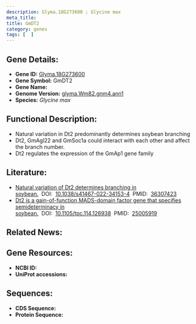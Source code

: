 ```yaml
---
description: Glyma.18G273600 ; Glycine max
meta_title:
title: GmDT2
category: genes
tags: [  ]
---
```


## Gene Details:
- **Gene ID:**	[Glyma.18G273600](https://www.maizegdb.org/gene_center/gene/Glyma.18G273600)
- **Gene Symbol:** GmDT2
- **Gene Name:** 
- **Genome Version:** [glyma.Wm82.gnm4.ann1]()
- **Species:** *Glycine max*

## Functional Description:
   - Natural variation in Dt2 predominantly determines soybean branching
   - Dt2, GmAgl22 and GmSoc1a could interact with each other and affect the branch number.
   - Dt2 regulates the expression of the GmAp1 gene family

## Literature:
   - [Natural variation of Dt2 determines branching in soybean.]( https://www.nature.com/articles/s41467-022-34153-4)&nbsp;&nbsp;DOI:&nbsp;&nbsp;[10.1038/s41467-022-34153-4](https://www.nature.com/articles/s41467-022-34153-4)&nbsp;&nbsp;PMID:&nbsp;&nbsp;[36307423](https://pubmed.ncbi.nlm.nih.gov/36307423/)
   - [Dt2 is a gain-of-function MADS-domain factor gene that specifies semideterminacy in soybean.]( https://academic.oup.com/plcell/article/26/7/2831/6100157?login=true)&nbsp;&nbsp;DOI:&nbsp;&nbsp;[10.1105/tpc.114.126938](https://academic.oup.com/plcell/article/26/7/2831/6100157?login=true)&nbsp;&nbsp;PMID:&nbsp;&nbsp;[25005919](https://pubmed.ncbi.nlm.nih.gov/25005919/)

## Related News:

## Gene Resources:
- **NCBI ID:** [](https://www.ncbi.nlm.nih.gov/gene/?term=)
- **UniProt accessions:** [](https://www.uniprot.org/uniprotkb//entry)

## Sequences:
- **CDS Sequence:**
- **Protein Sequence:**
